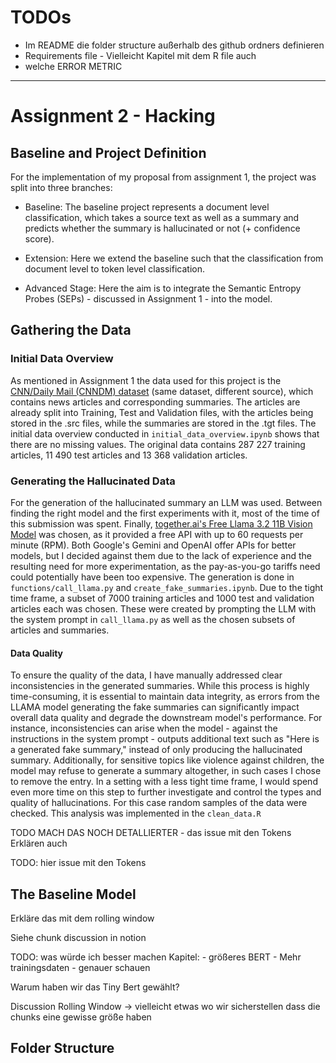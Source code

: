 # TODOs

- Im README die folder structure außerhalb des github ordners definieren
- Requirements file - Vielleicht Kapitel mit dem R file auch
- welche ERROR METRIC
---
# Assignment 2 - Hacking
## Baseline and Project Definition
For the implementation of my proposal from assignment 1, the project was split into three branches:

- Baseline: The baseline project represents a document level classification, which takes a source text as well as a summary and predicts whether the summary is hallucinated or not (+ confidence score).

- Extension: Here we extend the baseline such that the classification from document level to token level classification.

- Advanced Stage: Here the aim is to integrate the Semantic Entropy Probes (SEPs) - discussed in Assignment 1 - into the model.

## Gathering the Data
### Initial Data Overview
As mentioned in Assignment 1 the data used for this project is the [CNN/Daily Mail (CNNDM) dataset](https://huggingface.co/datasets/abisee/cnn_dailymail) (same dataset, different source), which contains news articles and corresponding summaries. The articles are already split into Training, Test and Validation files, with the articles being stored in the .src files, while the summaries are stored in the .tgt files. The initial data overview conducted in `initial_data_overview.ipynb` shows that there are no missing values. The original data contains 287 227 training articles, 11 490 test articles and 13 368 validation articles. 

### Generating the Hallucinated Data
For the generation of the hallucinated summary an LLM was used. Between finding the right model and the first experiments with it, most of the time of this submission was spent. Finally, 
[together.ai's Free Llama 3.2 11B Vision Model](https://www.together.ai/blog/llama-3-2-vision-stack) was chosen, as it provided a free API with up to 60 requests per minute (RPM). Both Google's Gemini and OpenAI offer APIs for better models, but I decided against them due to the lack of experience and the resulting need for more experimentation, as the pay-as-you-go tariffs need could potentially have been too expensive. The generation is done in `functions/call_llama.py` and `create_fake_summaries.ipynb`. Due to the tight time frame, a subset of 7000 training articles and 1000 test and validation articles each was chosen. These were created by prompting the LLM with the system prompt in `call_llama.py` as well as the chosen subsets of articles and summaries. 

#### Data Quality 
To ensure the quality of the data, I have manually addressed clear inconsistencies in the generated summaries. While this process is highly time-consuming, it is essential to maintain data integrity, as errors from the LLAMA model generating the fake summaries can significantly impact overall data quality and degrade the downstream model's performance. For instance, inconsistencies can arise when the model - against the instructions in the system prompt - outputs additional text such as "Here is a generated fake summary," instead of only producing the hallucinated summary. Additionally, for sensitive topics like violence against children, the model may refuse to generate a summary altogether, in such cases I chose to remove the entry. In a setting with a less tight time frame, I would spend even more time on this step to further investigate and control the types and quality of hallucinations. For this case random samples of the data were checked.
This analysis was implemented in the `clean_data.R`

TODO MACH DAS NOCH DETALLIERTER - das issue mit den Tokens Erklären auch


TODO: hier issue mit den Tokens

## The Baseline Model
Erkläre das mit dem rolling window

Siehe chunk discussion in notion


TODO: was würde ich besser machen Kapitel:
    - größeres BERT
    - Mehr trainingsdaten
    - genauer schauen

Warum haben wir das Tiny Bert gewählt?

Discussion Rolling Window -> vielleicht etwas wo wir sicherstellen dass die chunks eine gewisse größe haben


## Folder Structure 